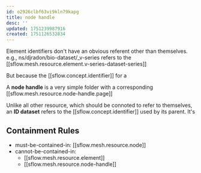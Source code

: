 ```yaml
---
id: o2926clbf63vi9kln79kapg
title: node handle
desc: ''
updated: 1751239987916
created: 1751126532834
---
```


Element identifiers don't have an obvious referent other than themselves. e.g., ns/djradon/bio-dataset/_v-series refers to the [[sflow.mesh.resource.element.v-series-dataset-series]]

But because the [[sflow.concept.identifier]] for a 

A **node handle** is a very simple folder with a corresponding [[sflow.mesh.resource.node-handle.page]]

Unlike all other resource, which should be connoted to refer to themselves, an **ID dataset** refers to the [[sflow.concept.identifier]] used by its parent. It's 



## Containment Rules

- must-be-contained-in: [[sflow.mesh.resource.node]]
- cannot-be-contained-in: 
  - [[sflow.mesh.resource.element]]
  - [[sflow.mesh.resource.node-handle]]